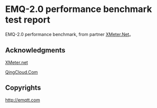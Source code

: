 EMQ-2.0 performance benchmark test report
==========================================

EMQ-2.0 performance benchmark, from partner [XMeter.Net](https://www.xmeter.net)。

Acknowledgments
----------------

[XMeter.net](https://www.xmeter.net) 

[QingCloud.Com](https://www.qingcloud.com)

Copyrights
----------

http://emqtt.com
